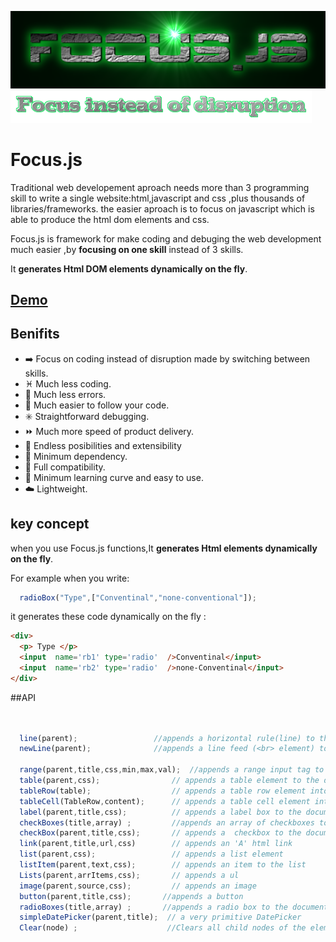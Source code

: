 ![FOCUS.JS](https://github.com/nhab/Focus/raw/master/Focus-logo.png "Focus.Js")
![]( https://github.com/nhab/Focus/blob/master/moto.png?raw=true "")

# Focus.js
Traditional web developement aproach needs more than 3 programming skill to write a single website:html,javascript
and css ,plus thousands of libraries/frameworks.
the easier aproach is to focus on javascript which is able to produce the html dom elements and css.

Focus.js is framework for make coding and debuging the web development much easier ,by **focusing on one skill** instead of 3 skills.

It **generates Html DOM elements dynamically on the fly**.
## [**Demo**](https://dl.dropboxusercontent.com/u/68089598/projs/Focus/demo.html "Demo")

## Benifits
  - :arrow_right: Focus on coding instead of disruption made by switching between skills.
  - :pisces: Much less coding.
  - :no_mobile_phones: Much less errors.
  - :repeat: Much easier to follow your code.
  - :eight_spoked_asterisk: Straightforward debugging.
  - :fast_forward: Much more speed of product delivery.
  - :diamond_shape_with_a_dot_inside: Endless posibilities and extensibility
  - :do_not_litter: Minimum dependency.
  - :closed_lock_with_key: Full compatibility.
  - :eyes: Minimum learning curve and easy to use.
  - :cloud: Lightweight.
  
## key concept
when you use Focus.js functions,It **generates Html elements dynamically on the fly**.

For example when you write:
```javascript
  radioBox("Type",["Conventinal","none-conventional"]);
```

it generates these code dynamically on the fly :
```html
<div>
  <p> Type </p>
  <input  name='rb1' type='radio'  />Conventinal</input>
  <input  name='rb2' type='radio'  />none-Conventinal</input>
</div>
```

##API
```javascript
  
 
  line(parent);                 //appends a horizontal rule(line) to the document 
  newLine(parent);              //appends a line feed (<br> element) to the parent
  
  range(parent,title,css,min,max,val);  //appends a range input tag to the document with specified arguments
  table(parent,css);                // appends a table element to the document and returns it.
  tableRow(table);                  // appends a table row element into the specified table.
  tableCell(TableRow,content);      // appends a table cell element into specified table row element.
  label(parent,title,css);          // appends a label box to the document with specified title and style sheet
  checkBoxes(title,array) ;         //appends an array of checkboxes to the document  with the specifed title and elements
  checkBox(parent,title,css);       // appends a  checkbox to the document  with the specifed title and elements
  link(parent,title,url,css)        // appends an 'A' html link 
  list(parent,css);                 // appends a list element
  listItem(parent,text,css);        // appends an item to the list
  Lists(parent,arrItems,css);       // appends a ul 
  image(parent,source,css);         // appends an image
  button(parent,title,css);       //appends a button
  radioBoxes(title,array) ;       //appends a radio box to the document with the specifed title and elements  
  simpleDatePicker(parent,title);  // a very primitive DatePicker
  Clear(node) ;                    //Clears all child nodes of the element
```

